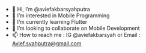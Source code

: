 - 👋 Hi, I’m @aviefakbarsyahputra
- 👀 I’m interested in Mobile Programming
- 🌱 I’m currently learning Flutter
- 💞️ I’m looking to collaborate on Mobile Development
- 📫 How to reach me : IG @aviefakbarsyah or Email : Avief.syahputra@gmail.com

<!---
aviefakbarsyahputra/aviefakbarsyahputra is a ✨ special ✨ repository because its `README.md` (this file) appears on your GitHub profile.
You can click the Preview link to take a look at your changes.
--->
